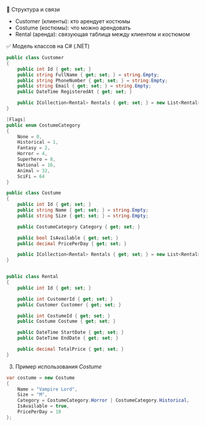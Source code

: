 🧩 Структура и связи
* Customer (клиенты): кто арендует костюмы
* Costume (костюмы): что можно арендовать
* Rental (аренда): связующая таблица между клиентом и костюмом

✅ Модель классов на C# (.NET)
```csharp
public class Customer
{
    public int Id { get; set; }
    public string FullName { get; set; } = string.Empty;
    public string PhoneNumber { get; set; } = string.Empty;
    public string Email { get; set; } = string.Empty;
    public DateTime RegisteredAt { get; set; }

    public ICollection<Rental> Rentals { get; set; } = new List<Rental>();
}

[Flags]
public enum CostumeCategory
{
    None = 0,
    Historical = 1,
    Fantasy = 2,
    Horror = 4,
    Superhero = 8,
    National = 16,
    Animal = 32,
    SciFi = 64
}

public class Costume
{
    public int Id { get; set; }
    public string Name { get; set; } = string.Empty;
    public string Size { get; set; } = string.Empty;

    public CostumeCategory Category { get; set; }

    public bool IsAvailable { get; set; }
    public decimal PricePerDay { get; set; }

    public ICollection<Rental> Rentals { get; set; } = new List<Rental>();
}


public class Rental
{
    public int Id { get; set; }

    public int CustomerId { get; set; }
    public Customer Customer { get; set; }

    public int CostumeId { get; set; }
    public Costume Costume { get; set; }

    public DateTime StartDate { get; set; }
    public DateTime EndDate { get; set; }

    public decimal TotalPrice { get; set; }
}

```

3. Пример использования *Costume* 
```csharp
var costume = new Costume
{
    Name = "Vampire Lord",
    Size = "M",
    Category = CostumeCategory.Horror | CostumeCategory.Historical,
    IsAvailable = true,
    PricePerDay = 10
};
```